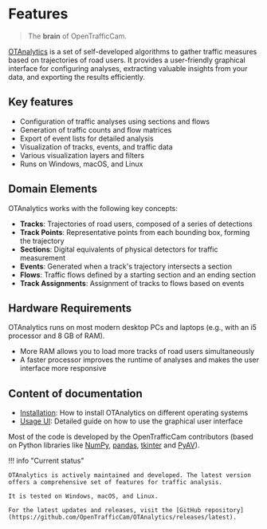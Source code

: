 # Features

> The **brain** of OpenTrafficCam.

[OTAnalytics](https://github.com/OpenTrafficCam/OTAnalytics) is a set of self-developed algorithms to gather traffic measures based on trajectories of road users. It provides a user-friendly graphical interface for configuring analyses, extracting valuable insights from your data, and exporting the results efficiently.

## Key features

* Configuration of traffic analyses using sections and flows
* Generation of traffic counts and flow matrices
* Export of event lists for detailed analysis
* Visualization of tracks, events, and traffic data
* Various visualization layers and filters
* Runs on Windows, macOS, and Linux

## Domain Elements

OTAnalytics works with the following key concepts:

* **Tracks**: Trajectories of road users, composed of a series of detections
* **Track Points**: Representative points from each bounding box, forming the trajectory
* **Sections**: Digital equivalents of physical detectors for traffic measurement
* **Events**: Generated when a track's trajectory intersects a section
* **Flows**: Traffic flows defined by a starting section and an ending section
* **Track Assignments**: Assignment of tracks to flows based on events

## Hardware Requirements

OTAnalytics runs on most modern desktop PCs and laptops (e.g., with an i5 processor and 8 GB of RAM).

* More RAM allows you to load more tracks of road users simultaneously
* A faster processor improves the runtime of analyses and makes the user interface more responsive

## Content of documentation

* [Installation](installation.md): How to install OTAnalytics on different operating systems
* [Usage UI](usage-ui.md): Detailed guide on how to use the graphical user interface

Most of the code is developed by the OpenTrafficCam contributors 
(based on Python libraries like [NumPy](https://numpy.org/),
[pandas](https://pandas.pydata.org/),
[tkinter](https://docs.python.org/3/library/tkinter.html)
and [PyAV](https://github.com/PyAV-Org/PyAV)).

!!! info "Current status"

    OTAnalytics is actively maintained and developed. The latest version offers a comprehensive set of features for traffic analysis.

    It is tested on Windows, macOS, and Linux.

    For the latest updates and releases, visit the [GitHub repository](https://github.com/OpenTrafficCam/OTAnalytics/releases/latest).
